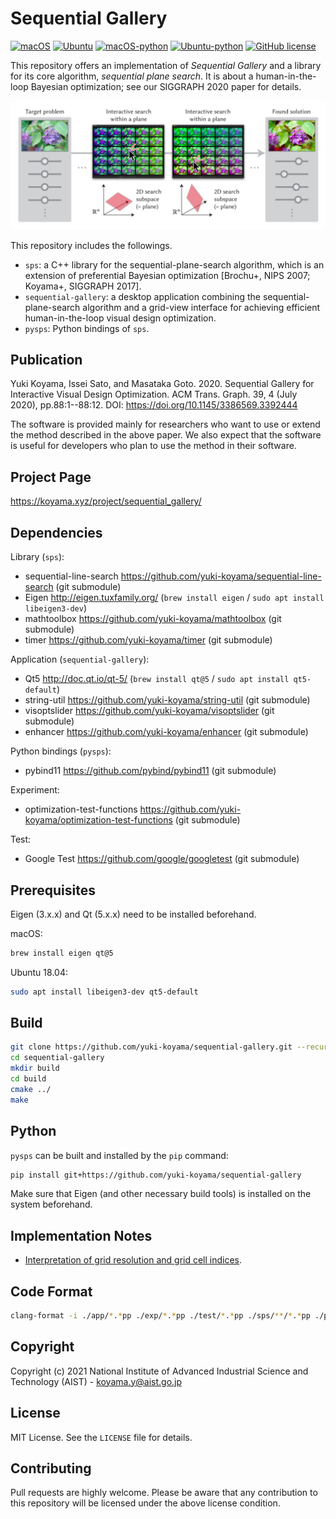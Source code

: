 # Sequential Gallery

[![macOS](https://github.com/yuki-koyama/sequential-gallery/actions/workflows/macos.yml/badge.svg)](https://github.com/yuki-koyama/sequential-gallery/actions/workflows/macos.yml)
[![Ubuntu](https://github.com/yuki-koyama/sequential-gallery/actions/workflows/ubuntu.yml/badge.svg)](https://github.com/yuki-koyama/sequential-gallery/actions/workflows/ubuntu.yml)
[![macOS-python](https://github.com/yuki-koyama/sequential-gallery/actions/workflows/macos-python.yml/badge.svg)](https://github.com/yuki-koyama/sequential-gallery/actions/workflows/macos-python.yml)
[![Ubuntu-python](https://github.com/yuki-koyama/sequential-gallery/actions/workflows/ubuntu-python.yml/badge.svg)](https://github.com/yuki-koyama/sequential-gallery/actions/workflows/ubuntu-python.yml)
[![GitHub license](https://img.shields.io/github/license/yuki-koyama/sequential-gallery)](https://github.com/yuki-koyama/sequential-gallery)

This repository offers an implementation of *Sequential Gallery* and a library for its core algorithm, *sequential plane search*. It is about a human-in-the-loop Bayesian optimization; see our SIGGRAPH 2020 paper for details.

![](./docs/representative.jpg)

This repository includes the followings.
- `sps`: a C++ library for the sequential-plane-search algorithm, which is an extension of preferential Bayesian optimization [Brochu+, NIPS 2007; Koyama+, SIGGRAPH 2017].
- `sequential-gallery`: a desktop application combining the sequential-plane-search algorithm and a grid-view interface for achieving efficient human-in-the-loop visual design optimization.
- `pysps`: Python bindings of `sps`.

## Publication

Yuki Koyama, Issei Sato, and Masataka Goto. 2020. Sequential Gallery for Interactive Visual Design Optimization. ACM Trans. Graph. 39, 4 (July 2020), pp.88:1--88:12. DOI: https://doi.org/10.1145/3386569.3392444

The software is provided mainly for researchers who want to use or extend the method described in the above paper. We also expect that the software is useful for developers who plan to use the method in their software.

## Project Page

https://koyama.xyz/project/sequential_gallery/

## Dependencies

Library (`sps`):
- sequential-line-search https://github.com/yuki-koyama/sequential-line-search (git submodule)
- Eigen http://eigen.tuxfamily.org/ (`brew install eigen` / `sudo apt install libeigen3-dev`)
- mathtoolbox https://github.com/yuki-koyama/mathtoolbox (git submodule)
- timer https://github.com/yuki-koyama/timer (git submodule)

Application (`sequential-gallery`):
- Qt5 http://doc.qt.io/qt-5/ (`brew install qt@5` / `sudo apt install qt5-default`)
- string-util https://github.com/yuki-koyama/string-util (git submodule)
- visoptslider https://github.com/yuki-koyama/visoptslider (git submodule)
- enhancer https://github.com/yuki-koyama/enhancer (git submodule)

Python bindings (`pysps`):
- pybind11 https://github.com/pybind/pybind11 (git submodule)

Experiment:
- optimization-test-functions https://github.com/yuki-koyama/optimization-test-functions (git submodule)

Test:
- Google Test https://github.com/google/googletest (git submodule)

## Prerequisites

Eigen (3.x.x) and Qt (5.x.x) need to be installed beforehand.

macOS:
```sh
brew install eigen qt@5
```

Ubuntu 18.04:
```sh
sudo apt install libeigen3-dev qt5-default
```

## Build

```sh
git clone https://github.com/yuki-koyama/sequential-gallery.git --recursive
cd sequential-gallery
mkdir build
cd build
cmake ../
make
```

## Python

`pysps` can be built and installed by the `pip` command:
```sh
pip install git+https://github.com/yuki-koyama/sequential-gallery
```
Make sure that Eigen (and other necessary build tools) is installed on the system beforehand.

## Implementation Notes

- [Interpretation of grid resolution and grid cell indices](./docs/names.jpg).

## Code Format

```sh
clang-format -i ./app/*.*pp ./exp/*.*pp ./test/*.*pp ./sps/**/*.*pp ./python-bindings/*.*pp
```

## Copyright

Copyright (c) 2021 National Institute of Advanced Industrial Science and Technology (AIST) - koyama.y@aist.go.jp

## License

MIT License. See the `LICENSE` file for details.

## Contributing

Pull requests are highly welcome. Please be aware that any contribution to this repository will be licensed under the above license condition.
